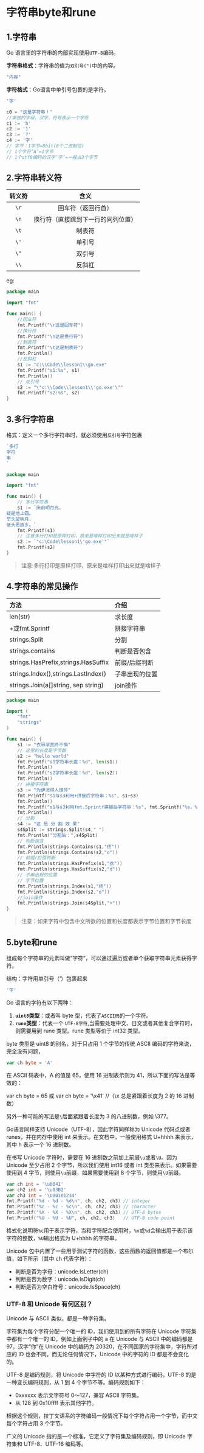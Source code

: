 # 字符串byte和rune

## 1.字符串

Go 语言里的字符串的内部实现使用`UTF-8`编码。

**字符串格式**：字符串的值为`双引号(")`中的内容。

```go
"内容"
```

**字符格式**：Go语言中单引号包裹的是字符。

```go
'字'
```

```go
c0 = "这是字符串！"
//单独的字母，汉字，符号表示一个字符
c1 := 'h'
c2 := '1'
c3 := '?'
c4 := '字'
// 字节：1字节=8bit(8个二进制位)
// 1个字符‘A’=1字节
// 1个utf8编码的汉字‘字’=一般占3个字节
```



## 2.字符串转义符

| 转义符 |                含义                |
| :----: | :--------------------------------: |
|  `\r`  |         回车符（返回行首）         |
|  `\n`  | 换行符（直接跳到下一行的同列位置） |
|  `\t`  |               制表符               |
|  `\'`  |               单引号               |
|  `\"`  |               双引号               |
|  `\\`  |               反斜杠               |

eg:

```go
package main

import "fmt"

func main() {
	//回车符
	fmt.Printf("\r这是回车符")
	//换行符
	fmt.Printf("\n这是换行符")
	//制表符
	fmt.Printf("\t这是制表符")
	fmt.Println()
	//反斜杠
	s1 := "c:\\Code\\lesson1\\go.exe"
	fmt.Printf("s1:%s", s1)
	fmt.Println()
	// 双引号
	s2 := "\"c:\\Code\\lesson1\\'go.exe'\""
	fmt.Printf("s2:%s", s2)
}
```



## 3.多行字符串

格式：定义一个多行字符串时，就必须使用`反引号`字符包裹

```go
`多行
字符
串
`
```

```go
package main

import "fmt"

func main() {
	// 多行字符串
	s1 := `床前明月光，
疑是地上霜。
举头望明月，
低头思故乡。`
	fmt.Printf(s1)
	// 注意多行打印是原样打印，原来是啥样打印出来就是啥样子
	s2 := `"c:\Code\lesson1\'go.exe'"`
	fmt.Printf(s2)
}
```

> 注意:多行打印是原样打印，原来是啥样打印出来就是啥样子



## 4.字符串的常见操作

| 方法                                | 介绍           |
| :---------------------------------- | :------------- |
| len(str)                            | 求长度         |
| +或fmt.Sprintf                      | 拼接字符串     |
| strings.Split                       | 分割           |
| strings.contains                    | 判断是否包含   |
| strings.HasPrefix,strings.HasSuffix | 前缀/后缀判断  |
| strings.Index(),strings.LastIndex() | 子串出现的位置 |
| strings.Join(a[]string, sep string) | join操作       |

```go
package main

import (
	"fmt"
	"strings"
)

func main() {
	s1 := "衣带渐宽终不悔"
	// 这里的长度是字节数
	s2 := "hello world"
	fmt.Printf("s1字符串长度：%d", len(s1))
	fmt.Println()
	fmt.Printf("s2字符串长度：%d", len(s2))
	fmt.Println()
	// 拼接字符串
	s3 := "为伊消得人憔悴"
	fmt.Printf("s1与s3利用+拼接后字符串：%s", s1+s3)
	fmt.Println()
	fmt.Printf("s1与s3利用fmt.Sprintf拼接后字符串：%s", fmt.Sprintf("%s，%s。", s1, s3))
	fmt.Println()
	// 分割
	s4 := "这 是 分 割 效 果"
	s4Split := strings.Split(s4," ")
	fmt.Println("分割后：",s4Split)
	// 判断包含
	fmt.Println(strings.Contains(s1,"终"))
	fmt.Println(strings.Contains(s2,"o"))
	// 前缀/后缀判断
	fmt.Println(strings.HasPrefix(s1,"衣"))
	fmt.Println(strings.HasSuffix(s2,"d"))
	// 子串出现的位置
	// 字节位置
	fmt.Println(strings.Index(s1,"终"))
	fmt.Println(strings.Index(s2,"o"))
	//join操作
	fmt.Println(strings.Join(s4Split,"+"))
}
```

> 注意：如果字符中包含中文所欲的位置和长度都表示字节位置和字节长度



## 5.byte和rune

组成每个字符串的元素叫做“字符”，可以通过遍历或者单个获取字符串元素获得字符。 

结构：字符用单引号（’）包裹起来

```go
'字'
```

Go 语言的字符有以下两种：

1. **`uint8`类型**：或者叫 byte 型，代表了`ASCII码`的一个字符。
2. **`rune`类型**：代表一个 `UTF-8字符`,当需要处理中文、日文或者其他复合字符时，则需要用到 rune 类型。rune 类型等价于 int32 类型。

byte 类型是 uint8 的别名，对于只占用 1 个字节的传统 ASCII 编码的字符来说，完全没有问题，

```go
var ch byte = 'A'
```

在 ASCII 码表中，A 的值是 65，使用 16 进制表示则为 41，所以下面的写法是等效的：

var ch byte = 65 或 var ch byte = '\x41'   //（\x 总是紧跟着长度为 2 的 16 进制数）

另外一种可能的写法是`\`后面紧跟着长度为 3 的八进制数，例如 \377。

Go语言同样支持 Unicode（UTF-8），因此字符同样称为 Unicode 代码点或者 runes，并在内存中使用 int 来表示。在文档中，一般使用格式 U+hhhh 来表示，其中 h 表示一个 16 进制数。

在书写 Unicode 字符时，需要在 16 进制数之前加上前缀`\u`或者`\U`。因为 Unicode 至少占用 2 个字节，所以我们使用 int16 或者 int 类型来表示。如果需要使用到 4 字节，则使用`\u`前缀，如果需要使用到 8 个字节，则使用`\U`前缀。

```go
var ch int = '\u0041'
var ch2 int = '\u03B2'
var ch3 int = '\U00101234'
fmt.Printf("%d - %d - %d\n", ch, ch2, ch3) // integer
fmt.Printf("%c - %c - %c\n", ch, ch2, ch3) // character
fmt.Printf("%X - %X - %X\n", ch, ch2, ch3) // UTF-8 bytes
fmt.Printf("%U - %U - %U", ch, ch2, ch3)   // UTF-8 code point
```

格式化说明符`%c`用于表示字符，当和字符配合使用时，`%v`或`%d`会输出用于表示该字符的整数，`%U`输出格式为 U+hhhh 的字符串。

Unicode 包中内置了一些用于测试字符的函数，这些函数的返回值都是一个布尔值，如下所示（其中 ch 代表字符）：

- 判断是否为字母：unicode.IsLetter(ch)
- 判断是否为数字：unicode.IsDigit(ch)
- 判断是否为空白符号：unicode.IsSpace(ch)

### UTF-8 和 Unicode 有何区别？

Unicode 与 ASCII 类似，都是一种字符集。

字符集为每个字符分配一个唯一的 ID，我们使用到的所有字符在 Unicode 字符集中都有一个唯一的 ID，例如上面例子中的 a 在 Unicode 与 ASCII 中的编码都是 97。汉字“你”在 Unicode 中的编码为 20320，在不同国家的字符集中，字符所对应的 ID 也会不同。而无论任何情况下，Unicode 中的字符的 ID 都是不会变化的。

UTF-8 是编码规则，将 Unicode 中字符的 ID 以某种方式进行编码，UTF-8 的是一种变长编码规则，从 1 到 4 个字节不等。编码规则如下：

- 0xxxxxx 表示文字符号 0～127，兼容 ASCII 字符集。
- 从 128 到 0x10ffff 表示其他字符。


根据这个规则，拉丁文语系的字符编码一般情况下每个字符占用一个字节，而中文每个字符占用 3 个字节。

广义的 Unicode 指的是一个标准，它定义了字符集及编码规则，即 Unicode 字符集和 UTF-8、UTF-16 编码等。



